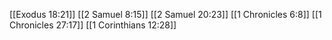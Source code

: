 [[Exodus 18:21]]
[[2 Samuel 8:15]]
[[2 Samuel 20:23]]
[[1 Chronicles 6:8]]
[[1 Chronicles 27:17]]
[[1 Corinthians 12:28]]
